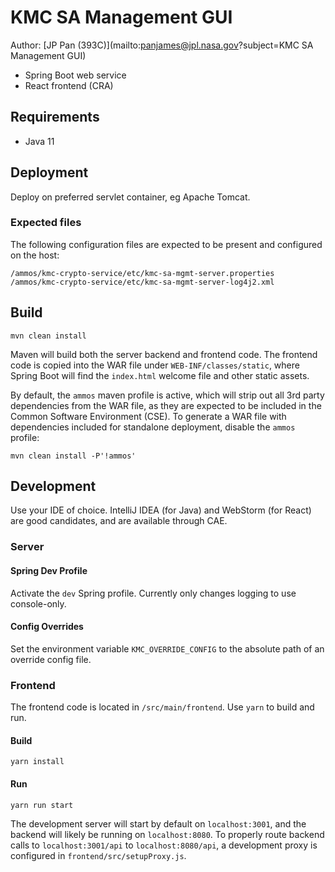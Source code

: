 # KMC SA Management GUI

Author: [JP Pan (393C)](mailto:panjames@jpl.nasa.gov?subject=KMC SA Management GUI)

- Spring Boot web service
- React frontend (CRA)

## Requirements

- Java 11

## Deployment

Deploy on preferred servlet container, eg Apache Tomcat.

### Expected files

The following configuration files are expected to be present and configured on the host:

```
/ammos/kmc-crypto-service/etc/kmc-sa-mgmt-server.properties
/ammos/kmc-crypto-service/etc/kmc-sa-mgmt-server-log4j2.xml
```

## Build

```
mvn clean install
```

Maven will build both the server backend and frontend code. The frontend code is copied into the WAR file
under `WEB-INF/classes/static`, where Spring Boot will find the `index.html` welcome file and other static assets.

By default, the `ammos` maven profile is active, which will strip out all 3rd party dependencies from the WAR file,
as they are expected to be included in the Common Software Environment (CSE). To generate a WAR file with dependencies
included for standalone deployment, disable the `ammos` profile:

```
mvn clean install -P'!ammos'
```

## Development

Use your IDE of choice. IntelliJ IDEA (for Java) and WebStorm (for React) are good candidates, and are available through
CAE.

### Server

#### Spring Dev Profile

Activate the `dev` Spring profile. Currently only changes logging to use console-only.

#### Config Overrides

Set the environment variable `KMC_OVERRIDE_CONFIG` to the absolute path of an override config file.

### Frontend

The frontend code is located in `/src/main/frontend`. Use `yarn` to build and run.

#### Build

```
yarn install
```

#### Run

```
yarn run start
```

The development server will start by default on `localhost:3001`, and the backend will likely be
running on `localhost:8080`. To properly route backend calls to `localhost:3001/api` to `localhost:8080/api`,
a development proxy is configured in `frontend/src/setupProxy.js`.
